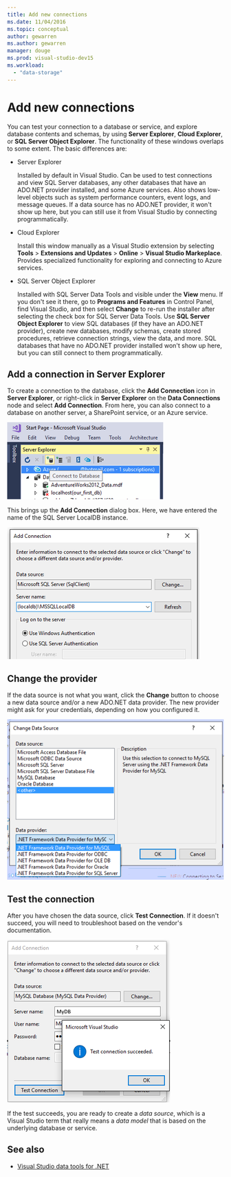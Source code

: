 ```yaml
---
title: Add new connections
ms.date: 11/04/2016
ms.topic: conceptual
author: gewarren
ms.author: gewarren
manager: douge
ms.prod: visual-studio-dev15
ms.workload:
  - "data-storage"
---
```

# Add new connections

You can test your connection to a database or service, and explore database contents and schemas, by using **Server Explorer**, **Cloud Explorer**, or **SQL Server Object Explorer**. The functionality of these windows overlaps to some extent. The basic differences are:

- Server Explorer

   Installed by default in Visual Studio. Can be used to test connections and view SQL Server databases, any other databases that have an ADO.NET provider installed, and some Azure services. Also shows low-level objects such as system performance counters, event logs, and message queues. If a data source has no ADO.NET provider, it won't show up here, but you can still use it from Visual Studio by connecting programmatically.

- Cloud Explorer

   Install this window manually as a Visual Studio extension by selecting **Tools** > **Extensions and Updates** > **Online** > **Visual Studio Markeplace**. Provides specialized functionality for exploring and connecting to Azure services.

- SQL Server Object Explorer

   Installed with SQL Server Data Tools and visible under the **View** menu. If you don't see it there, go to **Programs and Features** in Control Panel, find Visual Studio, and then select **Change** to re-run the installer after selecting the check box for SQL Server Data Tools. Use **SQL Server Object Explorer** to view SQL databases (if they have an ADO.NET provider), create new databases, modify schemas, create stored procedures, retrieve connection strings, view the data, and more. SQL databases that have no ADO.NET provider installed won't show up here, but you can still connect to them programmatically.

## Add a connection in Server Explorer

To create a connection to the database, click the **Add Connection** icon in **Server Explorer**, or right-click in **Server Explorer** on the **Data Connections** node and select **Add Connection**. From here, you can also connect to a database on another server, a SharePoint service, or an Azure service.

![Server Explorer New Connection icon](../data-tools/media/raddata-server-explorer-new-connection-icon.png)

This brings up the **Add Connection** dialog box. Here, we have entered the name of the SQL Server LocalDB instance.

![Add New Connection](../data-tools/media/raddata-add-new-connection-dialog.png)

## Change the provider

If the data source is not what you want, click the **Change** button to choose a new data source and/or a new ADO.NET data provider. The new provider might ask for your credentials, depending on how you configured it.

![Change AD0.NET Data Provider](../data-tools/media/raddata-change-ad0.net-data-provider.png)

## Test the connection

After you have chosen the data source, click **Test Connection**. If it doesn't succeed, you will need to troubleshoot based on the vendor's documentation.

![Test Connection](../data-tools/media/raddata-test-connection.png)

If the test succeeds, you are ready to create a *data source*, which is a Visual Studio term that really means a *data model* that is based on the underlying database or service.

## See also

- [Visual Studio data tools for .NET](../data-tools/visual-studio-data-tools-for-dotnet.md)